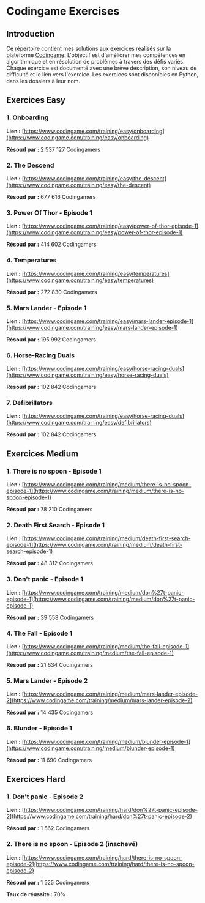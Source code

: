 # Codingame Exercises

## Introduction
Ce répertoire contient mes solutions aux exercices réalisés sur la plateforme [Codingame](https://www.codingame.com/).
L'objectif est d'améliorer mes compétences en algorithmique et en résolution de problèmes à travers des défis variés.
Chaque exercice est documenté avec une brève description, son niveau de difficulté et le lien vers l'exercice.
Les exercices sont disponibles en Python, dans les dossiers à leur nom.


## Exercices Easy

### 1. Onboarding
**Lien :** [https://www.codingame.com/training/easy/onboarding](https://www.codingame.com/training/easy/onboarding)

**Résoud par :** 2 537 127 Codingamers


### 2. The Descend
**Lien :** [https://www.codingame.com/training/easy/the-descent](https://www.codingame.com/training/easy/the-descent)

**Résoud par :** 677 616 Codingamers


### 3. Power Of Thor - Episode 1
**Lien :** [https://www.codingame.com/training/easy/power-of-thor-episode-1](https://www.codingame.com/training/easy/power-of-thor-episode-1)

**Résoud par :** 414 602 Codingamers


### 4. Temperatures
**Lien :** [https://www.codingame.com/training/easy/temperatures](https://www.codingame.com/training/easy/temperatures)

**Résoud par :** 272 830 Codingamers


### 5. Mars Lander - Episode 1
**Lien :** [https://www.codingame.com/training/easy/mars-lander-episode-1](https://www.codingame.com/training/easy/mars-lander-episode-1)

**Résoud par :** 195 992 Codingamers


### 6. Horse-Racing Duals
**Lien :** [https://www.codingame.com/training/easy/horse-racing-duals](https://www.codingame.com/training/easy/horse-racing-duals)

**Résoud par :** 102 842 Codingamers


### 7. Defibrillators
**Lien :** [https://www.codingame.com/training/easy/horse-racing-duals](https://www.codingame.com/training/easy/defibrillators)

**Résoud par :** 102 842 Codingamers



## Exercices Medium

### 1. There is no spoon - Episode 1
**Lien :** [https://www.codingame.com/training/medium/there-is-no-spoon-episode-1](https://www.codingame.com/training/medium/there-is-no-spoon-episode-1)

**Résoud par :** 78 210 Codingamers


### 2. Death First Search - Episode 1
**Lien :** [https://www.codingame.com/training/medium/death-first-search-episode-1](https://www.codingame.com/training/medium/death-first-search-episode-1)

**Résoud par :** 48 312 Codingamers


### 3. Don't panic - Episode 1
**Lien :** [https://www.codingame.com/training/medium/don%27t-panic-episode-1](https://www.codingame.com/training/medium/don%27t-panic-episode-1)

**Résoud par :** 39 558 Codingamers


### 4. The Fall - Episode 1
**Lien :** [https://www.codingame.com/training/medium/the-fall-episode-1](https://www.codingame.com/training/medium/the-fall-episode-1)

**Résoud par :** 21 634 Codingamers


### 5. Mars Lander - Episode 2
**Lien :** [https://www.codingame.com/training/medium/mars-lander-episode-2](https://www.codingame.com/training/medium/mars-lander-episode-2)

**Résoud par :** 14 435 Codingamers


### 6. Blunder - Episode 1
**Lien :** [https://www.codingame.com/training/medium/blunder-episode-1](https://www.codingame.com/training/medium/blunder-episode-1)

**Résoud par :** 11 690 Codingamers



## Exercices Hard

### 1. Don't panic - Episode 2
**Lien :** [https://www.codingame.com/training/hard/don%27t-panic-episode-2](https://www.codingame.com/training/hard/don%27t-panic-episode-2)

**Résoud par :** 1 562 Codingamers


### 2. There is no spoon - Episode 2 (inachevé)
**Lien :** [https://www.codingame.com/training/hard/there-is-no-spoon-episode-2](https://www.codingame.com/training/hard/there-is-no-spoon-episode-2)

**Résoud par :** 1 525 Codingamers

**Taux de réussite :** 70%














